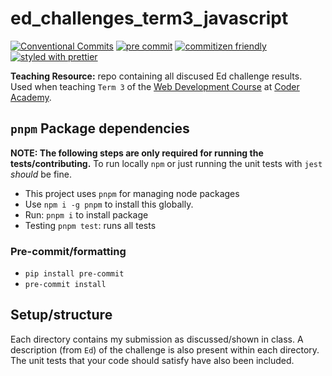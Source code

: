 # ed_challenges_term3_javascript

[![Conventional Commits](https://img.shields.io/badge/Conventional%20Commits-1.0.0-yellow.svg?style=plastic)](https://conventionalcommits.org)
[![pre commit](https://img.shields.io/badge/pre--commit-enabled-brightgreen?style=plastic&logo=pre-commit&logoColor=white)](https://github.com/pre-commit/pre-commit)
[![commitizen friendly](https://img.shields.io/badge/commitizen-friendly-brightgreen.svg?style=plastic)](https://github.com/commitizen-tools/commitizen)
[![styled with prettier](https://img.shields.io/badge/styled_with-prettier-ff69b4.svg?style=plastic)](https://github.com/prettier/prettier)

**Teaching Resource:** repo containing all discused Ed challenge results.
Used when teaching `Term 3` of the [Web Development Course](https://www.coderacademy.edu.au/web-development-bootcamp) at [Coder Academy](https://www.coderacademy.edu.au/).

## `pnpm` Package dependencies

**NOTE: The following steps are only required for running the tests/contributing.**
To run locally `npm` or just running the unit tests with `jest` _should_ be fine.

- This project uses `pnpm` for managing node packages
- Use `npm i -g pnpm` to install this globally.
- Run: `pnpm i` to install package
- Testing `pnpm test`: runs all tests

### Pre-commit/formatting

- `pip install pre-commit`
- `pre-commit install`

## Setup/structure

Each directory contains my submission as discussed/shown in class. A description (from `Ed`) of the challenge is also present within each directory. The unit tests that your code should satisfy have also been included.
